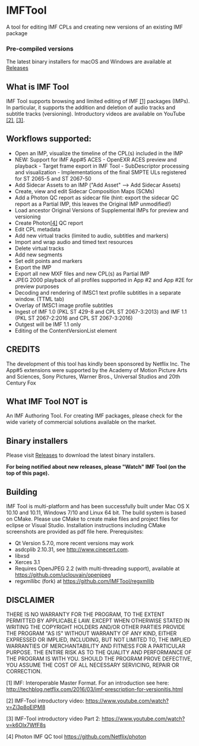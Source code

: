 # IMFTool
A tool for editing IMF CPLs and creating new versions of an existing IMF package

### Pre-compiled versions
The latest binary installers for macOS and Windows are available at
[Releases](../../releases/)

## What is IMF Tool
IMF Tool supports browsing and limited editing of IMF [[1]](#imf-intro) packages (IMPs).
In particular, it supports the addition and deletion of audio tracks and subtitle tracks (versioning).
Introductory videos are available on YouTube [[2]](#imf-video), [[3]](#imf-video2).

## Workflows supported:
-	Open an IMP, visualize the timeline of the CPL(s) included in the IMP
-	NEW: Support for IMF App#5 ACES
        - OpenEXR ACES preview and playback
        - Target frame export in IMF Tool
        - SubDescriptor processing and visualization
        - Implementations of the final SMPTE ULs registered for ST 2065-5 and ST 2067-50
-	Add Sidecar Assets to an IMP ("Add Asset" --> Add Sidecar Assets)
-	Create, view and edit Sidecar Composition Maps (SCMs)
-	Add a Photon QC report as sidecar file (hint: export the sidecar QC report as a Partial IMP, this leaves the Original IMP unmodified!)
-	Load ancestor Original Versions of Supplemental IMPs for preview and versioning
- 	Create Photon[[4]](#photon) QC report
-	Edit CPL metadata
-	Add new virtual tracks (limited to audio, subtitles and markers)
-	Import and wrap audio and timed text resources
-	Delete virtual tracks
-	Add new segments
-	Set edit points and markers
-	Export the IMP
-	Export all new MXF files and new CPL(s) as Partial IMP 
-	JPEG 2000 playback of all profiles supported in App #2 and App #2E for preview purposes
-	Decoding and rendering of IMSC1 text profile subtitles in a separate window. (TTML tab)
-	Overlay of IMSC1 image profile subtitles
-	Ingest of IMF 1.0 (PKL ST 429-8 and CPL ST 2067-3:2013) and IMF 1.1 (PKL ST 2067-2:2016 and CPL ST 2067-3:2016)
-	Outgest will be IMF 1.1 only
-	Editing of the ContentVersionList element

## CREDITS
The development of this tool has kindly been sponsored by Netflix Inc.
The App#5 extensions were supported by the Academy of Motion Picture Arts and Sciences, Sony Pictures, Warner Bros., Universal Studios and 20th Century Fox

## What IMF Tool NOT is
An IMF Authoring Tool. For creating IMF packages, please check for the wide variety of commercial solutions available on the market.

## Binary installers
Please visit
[Releases](../../releases/)
to download the latest binary installers.

**For being notified about new releases, please "Watch" IMF Tool (on the top of this page).**


## Building
IMF Tool is multi-platform and has been successfully built under Mac OS X 10.10 and 10.11, Windows 7/10 and Linux 64 bit.
The build system is based on CMake. Please use CMake to create make files and project files for eclipse or Visual Studio. Installation instructions including CMake screenshots are provided as pdf file here.
Prerequisites:
-	Qt Version 5.7.0, more recent versions may work
-	asdcplib 2.10.31, see http://www.cinecert.com. 
-	libxsd
-	Xerces 3.1
-	Requires OpenJPEG 2.2 (with multi-threading support), available at https://github.com/uclouvain/openjpeg
-	regxmllibc (fork) at https://github.com/IMFTool/regxmllib

## DISCLAIMER
  THERE IS NO WARRANTY FOR THE PROGRAM, TO THE EXTENT PERMITTED BY
APPLICABLE LAW.  EXCEPT WHEN OTHERWISE STATED IN WRITING THE COPYRIGHT
HOLDERS AND/OR OTHER PARTIES PROVIDE THE PROGRAM "AS IS" WITHOUT WARRANTY
OF ANY KIND, EITHER EXPRESSED OR IMPLIED, INCLUDING, BUT NOT LIMITED TO,
THE IMPLIED WARRANTIES OF MERCHANTABILITY AND FITNESS FOR A PARTICULAR
PURPOSE.  THE ENTIRE RISK AS TO THE QUALITY AND PERFORMANCE OF THE PROGRAM
IS WITH YOU.  SHOULD THE PROGRAM PROVE DEFECTIVE, YOU ASSUME THE COST OF
ALL NECESSARY SERVICING, REPAIR OR CORRECTION.



<a name="imf-intro"></a>[1] IMF: Interoperable Master Format. For an introduction see here:
http://techblog.netflix.com/2016/03/imf-prescription-for-versionitis.html

<a name="imf-video"></a>[2] IMF-Tool introductory video: https://www.youtube.com/watch?v=Zi3p8oElPM8

<a name="imf-video2"></a>[3] IMF-Tool introductory video Part 2: https://www.youtube.com/watch?v=k6OIx7WfF8s

<a name="photon"></a>[4] Photon IMF QC tool https://github.com/Netflix/photon


